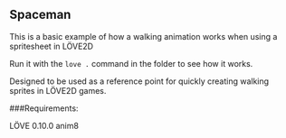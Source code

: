 ## Spaceman

This is a basic example of how a walking animation works when using a spritesheet in LÖVE2D

Run it with the ```love .``` command in the folder to see how it works.

Designed to be used as a reference point for quickly creating walking sprites in LÖVE2D games.

###Requirements:

LÖVE 0.10.0
anim8

